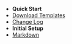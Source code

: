 - **<i class="fas fa-paper-plane"></i> Quick Start**
- [Download Templates](quickstart.md)
- [Change Log](changelog.md)
- **<i class="fas fa-terminal"></i> Initial Setup**
- [Markdown](markdown.md)
